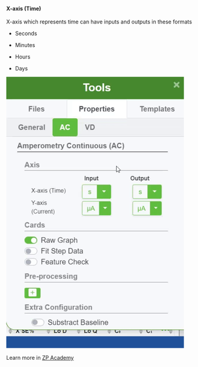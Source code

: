 #### X-axis (Time)

X-axis which represents time can have inputs and outputs in these formats

- Seconds

- Minutes

- Hours

- Days

  



![](timeUnits.gif)

Learn more in [ZP Academy](https://academy.zimmerpeacock.com/courses)